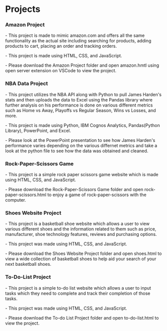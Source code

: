 # Projects
<h3>Amazon Project</h3>
<p>- This project is made to mimic amazon.com and offers all the same functionality as the actual site including searching for products, adding products to cart, placing an order and tracking orders.</p>
<p>- This project is made using HTML, CSS, and JavaScript.</p>
<p>- Please download the Amazon Project folder and open amazon.hmtl using open server extension on VSCode to view the project.</p>
<h3>NBA Data Project</h3> 
<p>- This project utilizes the NBA API along with Python to pull James Harden's stats and then uploads the data to Excel using the Pandas library where further analysis on his performance is done on various different metrics such as Home vs Away, Playoffs vs Regular Season, Wins vs Losses, and more.</p>
<p>- This project is made using Python, IBM Cognos Analytics, Pandas(Python Library), PowerPoint, and Excel.</p>
<p>- Please look at the PowerPoint presentation to see how James Harden's performance varies depending on the various differnet metrics and take a look at the python file to see how the data was obtained and cleaned.</p>
<h3>Rock-Paper-Scissors Game</h3> 
<p>- This project is a simple rock paper scissors game website which is made using HTML, CSS, and JavaScript.</p>
<p>- Please download the Rock-Paper-Scissors Game folder and open rock-paper-scissors.html to enjoy a game of rock-paper-scissors with the computer.</p>
<h3>Shoes Website Project</h3> 
<p>- This project is a basketball shoe website which allows a user to view various different shoes and the information related to them such as price, manufacturer, shoe technology features, reviews and purchasing options.</p>
<p>- This project was made using HTML, CSS, and JavaScript.</p>
<p>- Please download the Shoes Website Project folder and open shoes.html to view a wide collection of basketball shoes to help aid your search of your next basketball shoes.</p>
<h3>To-Do-List Project</h3> 
<p>- This project is a simple to-do list website which allows a user to input tasks which they need to complete and track their completion of those tasks.</p>
<p>- This project was made using HTML, CSS, and JavaScript.</p>
<p>- Please download the To-do List Project folder and open to-do-list.html to view the project.</p>
